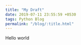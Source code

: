 ```yaml
---
title: "My Draft"
date: 2019-07-11 23:55:59 +0530
tags: Python Blog
permalink: "/blog/:title.html"
---
```


Hello world
